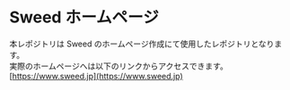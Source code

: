 # Sweed ホームページ

本レポジトリは Sweed のホームページ作成にて使用したレポジトリとなります。\
実際のホームページへは以下のリンクからアクセスできます。\
[https://www.sweed.jp](https://www.sweed.jp)
